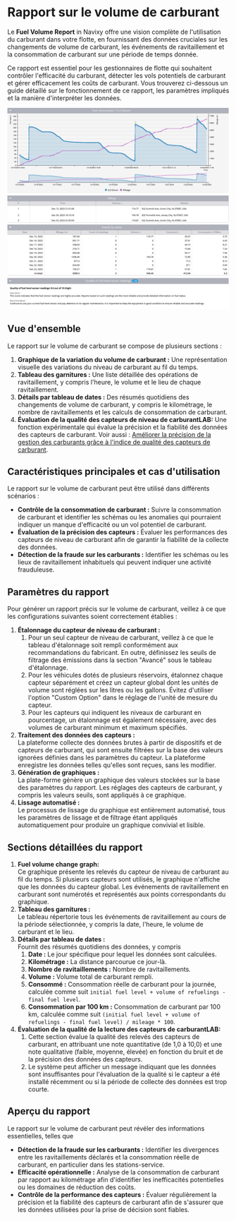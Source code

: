 # Rapport sur le volume de carburant

Le **Fuel Volume Report** in Navixy offre une vision complète de l'utilisation du carburant dans votre flotte, en fournissant des données cruciales sur les changements de volume de carburant, les événements de ravitaillement et la consommation de carburant sur une période de temps donnée.

Ce rapport est essentiel pour les gestionnaires de flotte qui souhaitent contrôler l'efficacité du carburant, détecter les vols potentiels de carburant et gérer efficacement les coûts de carburant. Vous trouverez ci-dessous un guide détaillé sur le fonctionnement de ce rapport, les paramètres impliqués et la manière d'interpréter les données.

![](../../../guide-de-litilizateur/rapports/details-specifiques-du-rapport/attachments/image-20240815-003825.png)

## Vue d'ensemble

Le rapport sur le volume de carburant se compose de plusieurs sections :

1. **Graphique de la variation du volume de carburant :** Une représentation visuelle des variations du niveau de carburant au fil du temps.
2. **Tableau des garnitures :** Une liste détaillée des opérations de ravitaillement, y compris l'heure, le volume et le lieu de chaque ravitaillement.
3. **Détails par tableau de dates :** Des résumés quotidiens des changements de volume de carburant, y compris le kilométrage, le nombre de ravitaillements et les calculs de consommation de carburant.
4. **Évaluation de la qualité des capteurs de niveau de carburantLAB:** Une fonction expérimentale qui évalue la précision et la fiabilité des données des capteurs de carburant. Voir aussi : [Améliorer la précision de la gestion des carburants grâce à l'indice de qualité des capteurs de carburant](https://www.navixy.com/blog/enhancing-fuel-management-accuracy-with-fuel-sensor-quality-index/).

## Caractéristiques principales et cas d'utilisation

Le rapport sur le volume de carburant peut être utilisé dans différents scénarios :

* **Contrôle de la consommation de carburant :** Suivre la consommation de carburant et identifier les schémas ou les anomalies qui pourraient indiquer un manque d'efficacité ou un vol potentiel de carburant.
* **Évaluation de la précision des capteurs :** Évaluer les performances des capteurs de niveau de carburant afin de garantir la fiabilité de la collecte des données.
* **Détection de la fraude sur les carburants :** Identifier les schémas ou les lieux de ravitaillement inhabituels qui peuvent indiquer une activité frauduleuse.

## Paramètres du rapport

Pour générer un rapport précis sur le volume de carburant, veillez à ce que les configurations suivantes soient correctement établies :

1. **Étalonnage du capteur de niveau de carburant :**&#x20;
   1. Pour un seul capteur de niveau de carburant, veillez à ce que le tableau d'étalonnage soit rempli conformément aux recommandations du fabricant. En outre, définissez les seuils de filtrage des émissions dans la section "Avancé" sous le tableau d'étalonnage.
   2. Pour les véhicules dotés de plusieurs réservoirs, étalonnez chaque capteur séparément et créez un capteur global dont les unités de volume sont réglées sur les litres ou les gallons. Évitez d'utiliser l'option "Custom Option" dans le réglage de l'unité de mesure du capteur.
   3. Pour les capteurs qui indiquent les niveaux de carburant en pourcentage, un étalonnage est également nécessaire, avec des volumes de carburant minimum et maximum spécifiés.
2. **Traitement des données des capteurs :** \
   La plateforme collecte des données brutes à partir de dispositifs et de capteurs de carburant, qui sont ensuite filtrées sur la base des valeurs ignorées définies dans les paramètres du capteur. La plateforme enregistre les données telles qu'elles sont reçues, sans les modifier.
3. **Génération de graphiques :** \
   La plate-forme génère un graphique des valeurs stockées sur la base des paramètres du rapport. Les réglages des capteurs de carburant, y compris les valeurs seuils, sont appliqués à ce graphique.
4. **Lissage automatisé :** \
   Le processus de lissage du graphique est entièrement automatisé, tous les paramètres de lissage et de filtrage étant appliqués automatiquement pour produire un graphique convivial et lisible.

## Sections détaillées du rapport

1. **Fuel volume change graph:**\
   Ce graphique présente les relevés du capteur de niveau de carburant au fil du temps. Si plusieurs capteurs sont utilisés, le graphique n'affiche que les données du capteur global. Les événements de ravitaillement en carburant sont numérotés et représentés aux points correspondants du graphique.
2. **Tableau des garnitures :** \
   Le tableau répertorie tous les événements de ravitaillement au cours de la période sélectionnée, y compris la date, l'heure, le volume de carburant et le lieu.
3. **Détails par tableau de dates :**\
   Fournit des résumés quotidiens des données, y compris
   1. **Date :** Le jour spécifique pour lequel les données sont calculées.
   2. **Kilométrage :** La distance parcourue ce jour-là.
   3. **Nombre de ravitaillements :** Nombre de ravitaillements.
   4. **Volume :** Volume total de carburant rempli.
   5. **Consommé :** Consommation réelle de carburant pour la journée, calculée comme suit `initial fuel level + volume of refuelings - final fuel level`.
   6. **Consommation par 100 km :** Consommation de carburant par 100 km, calculée comme suit `(initial fuel level + volume of refuelings - final fuel level) / mileage * 100`.
4. **Évaluation de la qualité de la lecture des capteurs de carburantLAB:**
   1. Cette section évalue la qualité des relevés des capteurs de carburant, en attribuant une note quantitative (de 1,0 à 10,0) et une note qualitative (faible, moyenne, élevée) en fonction du bruit et de la précision des données des capteurs.
   2. Le système peut afficher un message indiquant que les données sont insuffisantes pour l'évaluation de la qualité si le capteur a été installé récemment ou si la période de collecte des données est trop courte.

## Aperçu du rapport

Le rapport sur le volume de carburant peut révéler des informations essentielles, telles que

* **Détection de la fraude sur les carburants :** Identifier les divergences entre les ravitaillements déclarés et la consommation réelle de carburant, en particulier dans les stations-service.
* **Efficacité opérationnelle :** Analyse de la consommation de carburant par rapport au kilométrage afin d'identifier les inefficacités potentielles ou les domaines de réduction des coûts.
* **Contrôle de la performance des capteurs :** Évaluer régulièrement la précision et la fiabilité des capteurs de carburant afin de s'assurer que les données utilisées pour la prise de décision sont fiables.
